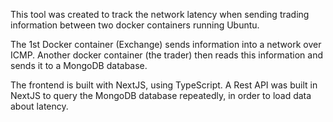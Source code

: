 This tool was created to track the network latency when sending trading information between two docker containers running Ubuntu.

The 1st Docker container (Exchange) sends information into a network over ICMP. Another docker container (the trader) then reads this information and sends it to a MongoDB database.

The frontend is built with NextJS, using TypeScript. A Rest API was built in NextJS to query the MongoDB database repeatedly, in order to load data about latency.
